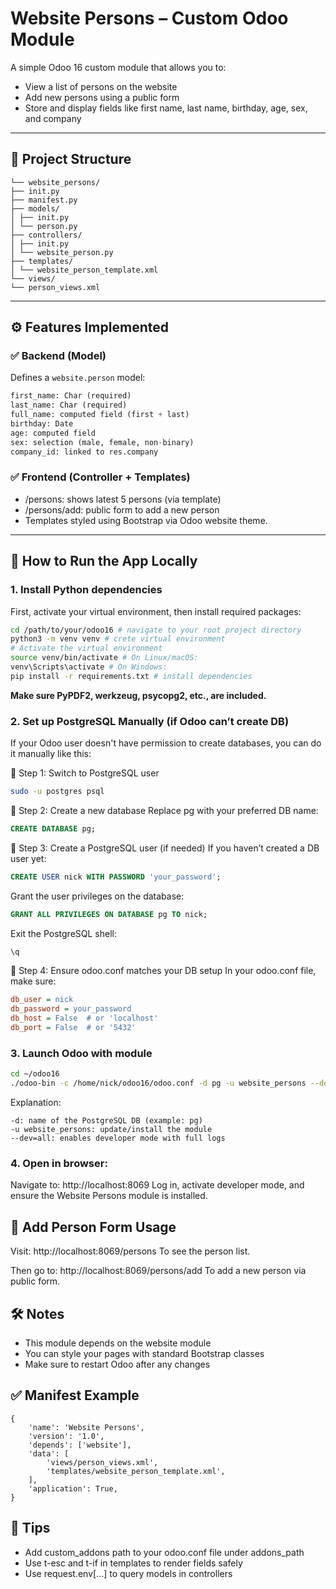 # Website Persons – Custom Odoo Module

A simple Odoo 16 custom module that allows you to:
- View a list of persons on the website
- Add new persons using a public form
- Store and display fields like first name, last name, birthday, age, sex, and company

---

## 📁 Project Structure

```custom_addons/
└── website_persons/
├── init.py
├── manifest.py
├── models/
│ ├── init.py
│ └── person.py
├── controllers/
│ ├── init.py
│ └── website_person.py
├── templates/
│ └── website_person_template.xml
└── views/
└── person_views.xml
```

---

## ⚙️ Features Implemented

### ✅ Backend (Model)
Defines a `website.person` model:
```python
first_name: Char (required)
last_name: Char (required)
full_name: computed field (first + last)
birthday: Date
age: computed field
sex: selection (male, female, non-binary)
company_id: linked to res.company
```
### ✅ Frontend (Controller + Templates)
 - /persons: shows latest 5 persons (via template)
 - /persons/add: public form to add a new person
 - Templates styled using Bootstrap via Odoo website theme.

---

## 🚀 How to Run the App Locally

### 1. Install Python dependencies
First, activate your virtual environment, then install required packages:
```bash
cd /path/to/your/odoo16 # navigate to your root project directory
python3 -m venv venv # crete virtual environment
# Activate the virtual environment
source venv/bin/activate # On Linux/macOS:
venv\Scripts\activate # On Windows:
pip install -r requirements.txt # install dependencies
```
**Make sure PyPDF2, werkzeug, psycopg2, etc., are included.**

### 2. Set up PostgreSQL Manually (if Odoo can’t create DB)
If your Odoo user doesn't have permission to create databases, you can do it manually like this:

🔹 Step 1: Switch to PostgreSQL user
```bash
sudo -u postgres psql
```
🔹 Step 2: Create a new database
Replace pg with your preferred DB name:
```sql
CREATE DATABASE pg;
```
🔹 Step 3: Create a PostgreSQL user (if needed)
If you haven’t created a DB user yet:
```sql
CREATE USER nick WITH PASSWORD 'your_password';
```
Grant the user privileges on the database:
```sql
GRANT ALL PRIVILEGES ON DATABASE pg TO nick;
```
Exit the PostgreSQL shell:
```sql
\q
```
🔹 Step 4: Ensure odoo.conf matches your DB setup
In your odoo.conf file, make sure:
```ini
db_user = nick
db_password = your_password
db_host = False  # or 'localhost'
db_port = False  # or '5432'
```

### 3. Launch Odoo with module

```bash
cd ~/odoo16
./odoo-bin -c /home/nick/odoo16/odoo.conf -d pg -u website_persons --dev=all
```
Explanation:
```-c: path to your odoo.conf
-d: name of the PostgreSQL DB (example: pg)
-u website_persons: update/install the module
--dev=all: enables developer mode with full logs
```

### 4. Open in browser:

Navigate to: http://localhost:8069
Log in, activate developer mode, and ensure the Website Persons module is installed.

## 📄 Add Person Form Usage

Visit: http://localhost:8069/persons
To see the person list.

Then go to: http://localhost:8069/persons/add
To add a new person via public form.

## 🛠️ Notes

 - This module depends on the website module
 - You can style your pages with standard Bootstrap classes
 - Make sure to restart Odoo after any changes

## ✅ Manifest Example

```
{
    'name': 'Website Persons',
    'version': '1.0',
    'depends': ['website'],
    'data': [
        'views/person_views.xml',
        'templates/website_person_template.xml',
    ],
    'application': True,
}
```

## 📌 Tips
 - Add custom_addons path to your odoo.conf file under addons_path
 - Use t-esc and t-if in templates to render fields safely
 - Use request.env[...] to query models in controllers

